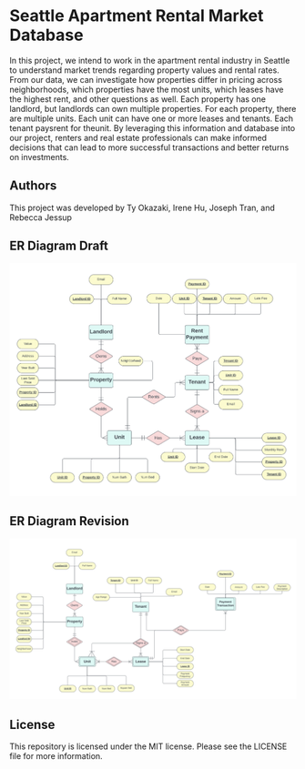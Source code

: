 # Seattle Apartment Rental Market Database
In this project, we intend to work in the apartment rental industry in Seattle to understand market trends regarding property values and rental rates. From our data, we can investigate how properties differ in pricing across neighborhoods, which properties have the most units, which leases have the highest rent, and other questions as well. Each property has one landlord, but landlords can own multiple properties. For each property, there are multiple units. Each unit can have one or more leases and tenants. Each tenant paysrent for theunit. By leveraging this information and database into our project, renters and real estate professionals can make informed decisions that can lead to more successful transactions and better returns on investments.

## Authors
This project was developed by Ty Okazaki, Irene Hu, Joseph Tran, and Rebecca Jessup

## ER Diagram Draft
![alt text](https://github.com/tokazakiuw/INFO330_AA1/blob/main/img/ERD%20Draft.png)

## ER Diagram Revision
![alt text](https://github.com/tokazakiuw/INFO330_AA1/blob/main/img/ERD%20Revised.png)

## License
This repository is licensed under the MIT license. Please see the LICENSE file for more information.
